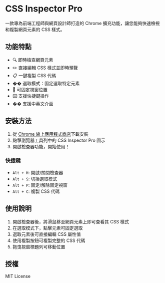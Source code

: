 # CSS Inspector Pro

一款專為前端工程師與網頁設計師打造的 Chrome 擴充功能，讓您能夠快速檢視和複製網頁元素的 CSS 樣式。

## 功能特點

- 🔍 即時檢查網頁元素
- ✏️ 直接編輯 CSS 樣式並即時預覽
- 📋 一鍵複製 CSS 代碼
- �� 選取模式：固定選取特定元素
- 📌 可固定視窗位置
- ⌨️ 支援快捷鍵操作
- �� 支援中英文介面

## 安裝方法

1. 從 [Chrome 線上應用程式商店](https://chromewebstore.google.com/detail/css-inspector-pro/gneajoakdfoopkamgplmjcdheddpfmoi)下載安裝
2. 點擊瀏覽器工具列中的 CSS Inspector Pro 圖示
3. 開啟檢查器功能，開始使用！

### 快捷鍵

- `Alt + H`: 開啟/關閉檢查器
- `Alt + S`: 切換選取模式
- `Alt + P`: 固定/解除固定視窗
- `Alt + C`: 複製 CSS 代碼

## 使用說明

1. 開啟檢查器後，將滑鼠移至網頁元素上即可查看其 CSS 樣式
2. 在選取模式下，點擊元素可固定選取
3. 選取元素後可直接編輯 CSS 屬性值
4. 使用複製按鈕可複製完整的 CSS 代碼
5. 拖曳視窗標題列可移動位置

## 授權

MIT License 
